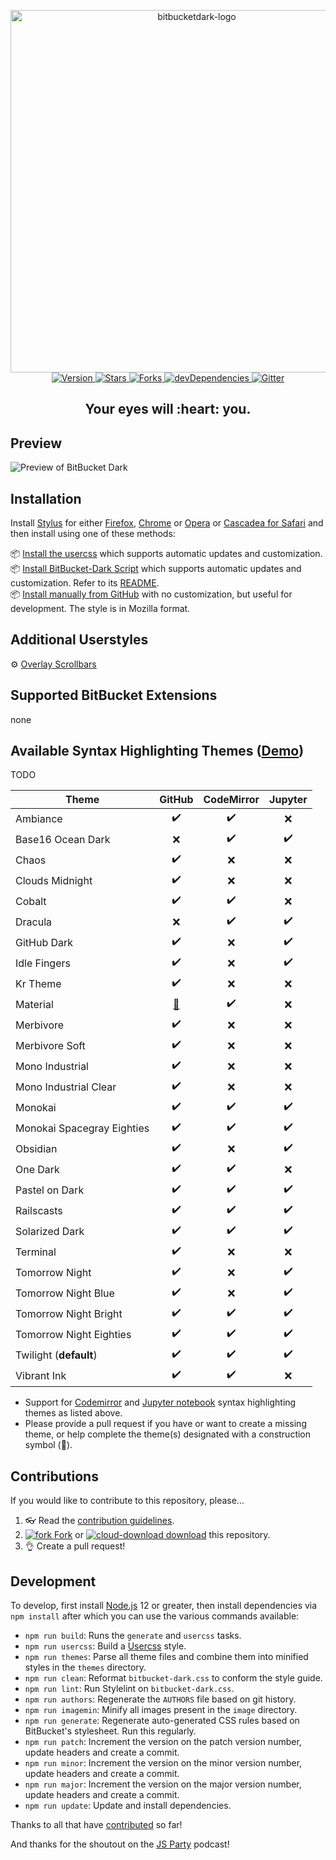 <p align="center">
  <img alt="bitbucketdark-logo" src="https://cdn.jsdelivr.net/gh/StylishThemes/logos@master/bitbucket.dark/bitbucketdark-mini.svg" width="580">
  <br>
  <a href="https://github.com/StylishThemes/BitBucket-Dark/tags">
    <img src="https://img.shields.io/github/tag/StylishThemes/BitBucket-Dark.svg?label=version&style=flat" alt="Version">
  </a>
  <a href="https://github.com/StylishThemes/BitBucket-Dark/stargazers">
    <img src="https://img.shields.io/github/stars/StylishThemes/BitBucket-Dark.svg?style=flat" alt="Stars">
  </a>
  <a href="https://github.com/StylishThemes/BitBucket-Dark/network">
    <img src="https://img.shields.io/github/forks/StylishThemes/BitBucket-Dark.svg?style=flat" alt="Forks">
  </a>
  <a href="https://david-dm.org/StylishThemes/BitBucket-Dark?type=dev">
    <img src="https://img.shields.io/david/dev/StylishThemes/BitBucket-Dark.svg?label=devDependencies&style=flat" alt="devDependencies">
  </a>
  <a href="https://gitter.im/StylishThemes/BitBucket-Dark">
    <img src="https://img.shields.io/gitter/room/StylishThemes/BitBucket-Dark.js.svg?maxAge=2592000&style=flat" alt="Gitter">
  </a>
</p>
<h2 align="center">Your eyes will&nbsp;:heart:&nbsp;you.</h2>

## Preview

![Preview of BitBucket Dark](./images/screenshots/after_blue.png)

## Installation

Install [Stylus](https://add0n.com/stylus.html) for either [Firefox](https://addons.mozilla.org/en-US/firefox/addon/styl-us/), [Chrome](https://chrome.google.com/webstore/detail/stylus/clngdbkpkpeebahjckkjfobafhncgmne) or [Opera](https://addons.opera.com/en-gb/extensions/details/stylus/) or [Cascadea for Safari](https://cascadea.app/) and then install using one of these methods:

📦 [Install the usercss](https://raw.githubusercontent.com/StylishThemes/BitBucket-Dark/master/bitbucket-dark.user.css) which supports automatic updates and customization.<br>
📦 [Install BitBucket-Dark Script](https://raw.githubusercontent.com/StylishThemes/BitBucket-Dark-Script/master/bitbucket-dark-script.user.js) which supports automatic updates and customization. Refer to its [README](https://github.com/StylishThemes/BitBucket-Dark-Script/blob/master/README.md).<br>
📦 [Install manually from GitHub](https://raw.githubusercontent.com/StylishThemes/BitBucket-Dark/master/bitbucket-dark.css) with no customization, but useful for development. The style is in Mozilla format.<br>

## Additional Userstyles

⚙️ [Overlay Scrollbars](https://github.com/StylishThemes/Overlay-Scrollbars)<br>

## Supported BitBucket Extensions

none

## Available Syntax Highlighting Themes ([Demo](https://stylishthemes.github.io/BitBucket-Dark/))

TODO

| Theme                      |   GitHub    |  CodeMirror  |    Jupyter   |
|----------------------------|:-----------:|:------------:|:------------:|
| Ambiance                   |      ✔️     |      ✔️     |      ❌      |
| Base16 Ocean Dark          |      ❌     |      ✔️     |      ✔️      |
| Chaos                      |      ✔️     |      ❌     |      ❌      |
| Clouds Midnight            |      ✔️     |      ❌     |      ❌      |
| Cobalt                     |      ✔️     |      ✔️     |      ❌      |
| Dracula                    |      ❌     |      ✔️     |      ✔️      |
| GitHub Dark                |      ✔️     |      ❌     |      ✔️      |
| Idle Fingers               |      ✔️     |      ❌     |      ✔️      |
| Kr Theme                   |      ✔️     |      ❌     |      ❌      |
| Material                   |   [🚧][1]   |      ✔️     |      ❌      |
| Merbivore                  |      ✔️     |      ❌     |      ❌      |
| Merbivore Soft             |      ✔️     |      ❌     |      ❌      |
| Mono Industrial            |      ✔️     |      ❌     |      ❌      |
| Mono Industrial Clear      |      ✔️     |      ❌     |      ❌      |
| Monokai                    |      ✔️     |      ✔️     |      ✔️      |
| Monokai Spacegray Eighties |      ✔️     |      ✔️     |      ✔️      |
| Obsidian                   |      ✔️     |      ❌     |      ✔️      |
| One Dark                   |      ✔️     |      ✔️     |      ❌      |
| Pastel on Dark             |      ✔️     |      ✔️     |      ✔️      |
| Railscasts                 |      ✔️     |      ✔️     |      ✔️      |
| Solarized Dark             |      ✔️     |      ✔️     |      ✔️      |
| Terminal                   |      ✔️     |      ❌     |      ❌      |
| Tomorrow Night             |      ✔️     |      ❌     |      ✔️      |
| Tomorrow Night Blue        |      ✔️     |      ❌     |      ✔️      |
| Tomorrow Night Bright      |      ✔️     |      ✔️     |      ✔️      |
| Tomorrow Night Eighties    |      ✔️     |      ✔️     |      ✔️      |
| Twilight (**default**)     |      ✔️     |      ✔️     |      ✔️      |
| Vibrant Ink                |      ✔️     |      ✔️     |      ❌      |

- Support for [Codemirror](https://codemirror.net/demo/theme.html) and [Jupyter notebook](https://github.com/sujitpal/statlearning-notebooks/blob/master/src/chapter2.ipynb) syntax highlighting themes as listed above.
- Please provide a pull request if you have or want to create a missing theme, or help complete the theme(s) designated with a construction symbol (🚧).

[1]:https://github.com/StylishThemes/GitHub-Dark/pull/568

## Contributions

If you would like to contribute to this repository, please...

1. 👓 Read the [contribution guidelines](./.github/CONTRIBUTING.md).
1. [![fork](https://user-images.githubusercontent.com/136959/42383736-c4cb0db8-80fd-11e8-91ca-12bae108bccc.png) Fork](https://github.com/StylishThemes/BitBucket-Dark/fork) or [![cloud-download](https://user-images.githubusercontent.com/136959/42401932-9ee9cae0-813d-11e8-8691-16e29a85d3b9.png) download](https://github.com/StylishThemes/BitBucket-Dark/archive/master.zip) this repository.
1. 👌 Create a pull request!

## Development

To develop, first install [Node.js](https://nodejs.org) 12 or greater, then install dependencies via `npm install` after which you can use the various commands available:

- `npm run build`: Runs the `generate` and `usercss` tasks.
- `npm run usercss`: Build a [Usercss](https://github.com/openstyles/stylus/wiki/Usercss) style.
- `npm run themes`: Parse all theme files and combine them into minified styles in the `themes` directory.
- `npm run clean`: Reformat `bitbucket-dark.css` to conform the style guide.
- `npm run lint`: Run Stylelint on `bitbucket-dark.css`.
- `npm run authors`: Regenerate the `AUTHORS` file based on git history.
- `npm run imagemin`: Minify all images present in the `image` directory.
- `npm run generate`: Regenerate auto-generated CSS rules based on BitBucket's stylesheet. Run this regularly.
- `npm run patch`: Increment the version on the patch version number, update headers and create a commit.
- `npm run minor`: Increment the version on the minor version number, update headers and create a commit.
- `npm run major`: Increment the version on the major version number, update headers and create a commit.
- `npm run update`: Update and install dependencies.

Thanks to all that have [contributed](./AUTHORS) so far!

And thanks for the shoutout on the [JS Party](https://changelog.com/jsparty/20#transcript-71) podcast!
